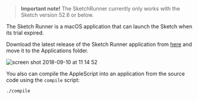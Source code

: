 > **Important note!** The SketchRunner currently only works with the Sketch version 52.6 or below.

The Sketch Runner is a macOS application that can launch the Sketch when its trial expired.

Download the latest release of the Sketch Runner application from [here](https://github.com/AlexeySemigradsky/SketchRunner/releases) and move it to the Applications folder.

![screen shot 2018-09-10 at 11 14 52](https://user-images.githubusercontent.com/4836709/45285046-cb3e3a00-b4ea-11e8-8b73-ed978b1237c1.png)

You also can compile the AppleScript into an application from the source code using the `compile` script:

```bash
./compile
````
